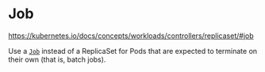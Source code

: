 # Job
https://kubernetes.io/docs/concepts/workloads/controllers/replicaset/#job

Use a [`Job`](https://kubernetes.io/docs/concepts/workloads/controllers/job/) instead of a ReplicaSet for Pods that are expected to terminate on their own (that is, batch jobs).


